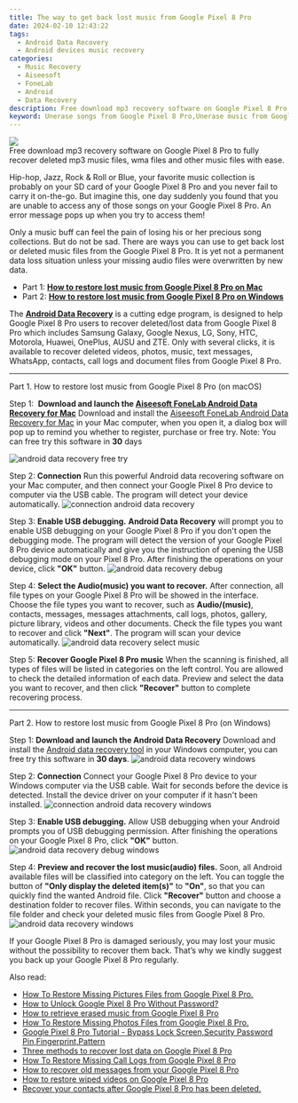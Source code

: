 ```yaml
---
title: The way to get back lost music from Google Pixel 8 Pro
date: 2024-02-10 12:43:22
tags: 
  - Android Data Recovery
  - Android devices music recovery
categories: 
  - Music Recovery
  - Aiseesoft
  - FoneLab
  - Android
  - Data Recovery
description: Free download mp3 recovery software on Google Pixel 8 Pro to fully recover deleted mp3 music files, wma files and other music files with ease.
keyword: Unerase songs from Google Pixel 8 Pro,Unerase music from Google Pixel 8 Pro,Recover deleted songs,recover lost music from Google Pixel 8 Pro,Google Pixel 8 Pro music retrieval,Google Pixel 8 Pro music recovery,how to refind deleted song from Google Pixel 8 Pro,how to recover deleted song in Google Pixel 8 Pro,Google Pixel 8 Pro deleted music,how do i recover song on Google Pixel 8 Pro,Google Pixel 8 Pro song disappeared,lost all music in Google Pixel 8 Pro again
---
```


<img src="https://img0mobiles.techidaily.com/images/best-assets/devices/google/google-pixel-8-pro/5.jpg" class="atpl-imgstyle"  />

<div class="atpl-content atpl-for-fonelab-android recover-music">

<div class="atpl-post-description-part-1">
Free download mp3 recovery software on Google Pixel 8 Pro to fully recover deleted mp3 music files, wma files and other music files with ease.
</div>



<div class="atpl-post-description-part-2">
<div class="tpl-content-sub-paragraph-normal">
  <p>
    Hip-hop, Jazz, Rock & Roll or Blue, your favorite music collection is probably on your SD card of your Google Pixel 8 Pro and you never fail to carry it on-the-go. But imagine this, one day suddenly you found that you are unable to access any of those songs on your Google Pixel 8 Pro. An error message pops up when you try to access them!
  </p>
  <p>
    Only a music buff can feel the pain of losing his or her precious song collections. But do not be sad. There are ways you can use to get back lost or deleted music files from the Google Pixel 8 Pro. It is yet not a permanent data loss situation unless your missing audio files were overwritten by new data.
  </p>
</div>
</div>

<ul>
  <li>Part 1: <strong><a href="#p1">How to restore lost music from Google Pixel 8 Pro on Mac</a></strong></li>
  <li>Part 2: <strong><a href="#p2">How to restore lost music from Google Pixel 8 Pro on Windows</a></strong></li>
</ul>


<div class="atpl-post-description-part-3">
<div class="tpl-content-sub-paragraph-normal">
  <p>
      The <a href="https://tools.techidaily.com/aiseesoft-android-data-recovery/" target="_blank" rel="noopener"><strong>Android Data Recovery</strong></a> is a cutting edge program, is designed to help Google Pixel 8 Pro users to recover deleted/lost data from Google Pixel 8 Pro which includes Samsung Galaxy, Google Nexus, LG, Sony, HTC, Motorola, Huawei, OnePlus, AUSU and ZTE. Only with several clicks, it is available to recover deleted videos, photos, music, text messages, WhatsApp, contacts, call logs and document files from Google Pixel 8 Pro.
  </p>
</div>
</div>



<!-- Part 1 -->
<a id="p1" name="p1" ></a><hr>

<div>
  <span class="atpl-step-part-style">Part 1. How to restore lost music from Google Pixel 8 Pro (on macOS)</span>
</div>

<span class="atpl-stepstyle-a"><span>Step 1: </span></span> <strong>Download and launch the <a href="https://tools.techidaily.com/aiseesoft-android-data-recovery-for-mac/" target="_blank" rel="noopener">Aiseesoft FoneLab Android Data Recovery for Mac</a></strong>
Download and install the <a href="https://tools.techidaily.com/aiseesoft-android-data-recovery-for-mac/" target="_blank" rel="noopener">Aiseesoft FoneLab Android Data Recovery for Mac</a> in your Mac computer, when you open it, a dialog box will pop up to remind you whether to register, purchase or free try.
Note: You can free try this software in <strong>30</strong> days

<img src="https://tools.techidaily.com/images/apps/aiseesoft/android-data-recovery/mac-free-try.png" class="atpl-imgstyle" alt="android data recovery free try" />

<span class="atpl-stepstyle-a"><span>Step 2: </span></span> <strong>Connection</strong>
Run this powerful Android data recovering software on your Mac computer, and then connect your Google Pixel 8 Pro device to computer via the USB cable. The program will detect your device automatically.
<img src="https://tools.techidaily.com/images/apps/aiseesoft/android-data-recovery/mac-connection-interface.jpg" class="atpl-imgstyle" alt="connection android data recovery" />

<span class="atpl-stepstyle-a"><span>Step 3: </span></span> <strong>Enable USB debugging.</strong>
<strong>Android Data Recovery</strong> will prompt you to enable USB debugging on your Google Pixel 8 Pro if you don't open the debugging mode. The program will detect the version of your Google Pixel 8 Pro device automatically and give you the instruction of opening the USB debugging mode on your Pixel 8 Pro. After finishing the operations on your device, click <strong>"OK"</strong> button.
<img src="https://tools.techidaily.com/images/apps/aiseesoft/android-data-recovery/mac-android-usb-debug.jpg"  class="atpl-imgstyle" alt="android data recovery debug" />

<span class="atpl-stepstyle-a"><span>Step 4: </span></span> <strong>Select the Audio(music) you want to recover.</strong>
After connection, all file types on your Google Pixel 8 Pro will be showed in the interface. Choose the file types you want to recover, such as <strong>Audio/(music)</strong>, contacts, messages, messages attachments, call logs, photos, gallery, picture library, videos and other documents. Check the file types you want to recover and click <b>"Next"</b>. The program will scan your device automatically.
<img src="https://tools.techidaily.com/images/apps/aiseesoft/android-data-recovery/mac-choose-type-music.jpg" class="atpl-imgstyle" alt="android data recovery select music" />

<span class="atpl-stepstyle-a"><span>Step 5: </span></span> <strong>Recover Google Pixel 8 Pro music</strong>
When the scanning is finished, all types of files will be listed in categories on the left control. You are allowed to check the detailed information of each data. Preview and select the data you want to recover, and then click <b>"Recover"</b> button to complete recovering process.


<a id="p2" name="p2"></a><hr>

<!-- Part 2 -->
<div>
  <span class="atpl-step-part-style">Part 2. How to restore lost music from Google Pixel 8 Pro (on Windows)</span>
</div>

<span class="atpl-stepstyle-a"><span>Step 1: </span></span> <strong>Download and launch the Android Data Recovery</strong>
Download and install the <a href="https://tools.techidaily.com/aiseesoft-android-data-recovery-for-win/" target="_blank" rel="noopener">Android data recovery tool</a> in your Windows computer, you can free try this software in <b>30 days</b>.
<img src="https://tools.techidaily.com/images/apps/aiseesoft/android-data-recovery/win-start-interface.png"  class="atpl-imgstyle" alt="android data recovery windows" />

<span class="atpl-stepstyle-a"><span>Step 2: </span></span> <strong>Connection</strong>
Connect your Google Pixel 8 Pro device to your Windows computer via the USB cable. Wait for seconds before the device is detected. Install the device driver on your computer if it hasn't been installed.
<img src="https://tools.techidaily.com/images/apps/aiseesoft/android-data-recovery/win-connection-interface.png" class="atpl-imgstyle" alt="connection android data recovery windows" />

<span class="atpl-stepstyle-a"><span>Step 3: </span></span> <strong>Enable USB debugging.</strong>
Allow USB debugging when your Android prompts you of USB debugging permission. After finishing the operations on your Google Pixel 8 Pro, click <b>"OK"</b> button.
<img src="https://tools.techidaily.com/images/apps/aiseesoft/android-data-recovery/win-android-usb-debug.png" class="atpl-imgstyle" alt="android data recovery debug windows" />

<span class="atpl-stepstyle-a"><span>Step 4: </span></span> <strong>Preview and recover the lost music(audio) files.</strong>
Soon, all Android available files will be classified into category on the left. You can toggle the button of <b>"Only display the deleted item(s)"</b> to <b>"On"</b>, so that you can quickly find the wanted Android file. Click <b>"Recover"</b> button and choose a destination folder to recover files. Within seconds, you can navigate to the file folder and check your deleted music files from Google Pixel 8 Pro.
<img src="https://tools.techidaily.com/images/apps/aiseesoft/android-data-recovery/win-recover-music.jpg" class="atpl-imgstyle" alt="android data recovery windows" />

<div class="atpl-post-description-part-4">
<div class="tpl-content-sub-paragraph-normal">
    <p>
        If your Google Pixel 8 Pro is damaged seriously, you may lost your music without the possibility to recover them back. That’s why we kindly suggest you back up your Google Pixel 8 Pro regularly.
    </p>
</div>
</div>


<ins class="adsbygoogle"
     style="display:block"
     data-ad-client="ca-pub-7571918770474297"
     data-ad-slot="8358498916"
     data-ad-format="auto"
     data-full-width-responsive="true"></ins>

<span class="atpl-alsoreadstyle">Also read:</span>
<div><ul>
<li><a href="/how-to-restore-missing-pictures-files-from-google-pixel-8-pro-by-fonelab-android-recover-pictures/" target="_blank" rel="noopener"><u>How To  Restore Missing Pictures Files from Google Pixel 8 Pro.</u></a></li>
<li><a href="/how-to-unlock-google-pixel-8-pro-without-password-by-drfone-android-unlock-android-unlock/" target="_blank" rel="noopener"><u>How to Unlock Google Pixel 8 Pro Without Password?</u></a></li>
<li><a href="/how-to-retrieve-erased-music-from-google-pixel-8-pro-by-fonelab-android-recover-music/" target="_blank" rel="noopener"><u>How to retrieve erased music from Google Pixel 8 Pro</u></a></li>
<li><a href="/how-to-restore-missing-photos-files-from-google-pixel-8-pro-by-fonelab-android-recover-photos/" target="_blank" rel="noopener"><u>How To  Restore Missing Photos Files from Google Pixel 8 Pro.</u></a></li>
<li><a href="/google-pixel-8-pro-tutorial-bypass-lock-screen-security-password-pin-fingerprint-pattern-by-drfone-android-unlock-android-unlock/" target="_blank" rel="noopener"><u>Google Pixel 8 Pro Tutorial - Bypass Lock Screen,Security Password Pin,Fingerprint,Pattern</u></a></li>
<li><a href="/three-methods-to-recover-lost-data-on-google-pixel-8-pro-by-fonelab-android-recover-data/" target="_blank" rel="noopener"><u>Three methods to recover lost data on Google Pixel 8 Pro</u></a></li>
<li><a href="/how-to-restore-missing-call-logs-from-google-pixel-8-pro-by-fonelab-android-recover-call-logs/" target="_blank" rel="noopener"><u>How To  Restore Missing Call Logs from Google Pixel 8 Pro</u></a></li>
<li><a href="/how-to-recover-old-messages-from-your-google-pixel-8-pro-by-fonelab-android-recover-messages/" target="_blank" rel="noopener"><u>How to recover old messages from your Google Pixel 8 Pro</u></a></li>
<li><a href="/how-to-restore-wiped-videos-on-google-pixel-8-pro-by-fonelab-android-recover-video/" target="_blank" rel="noopener"><u>How to restore wiped videos on Google Pixel 8 Pro</u></a></li>
<li><a href="/recover-your-contacts-after-google-pixel-8-pro-has-been-deleted-by-fonelab-android-recover-contacts/" target="_blank" rel="noopener"><u>Recover your contacts after Google Pixel 8 Pro has been deleted.</u></a></li>
</ul></div>

</div>